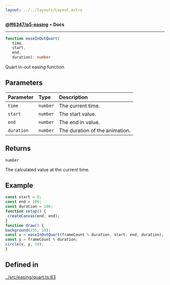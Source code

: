 ```yaml
---
layout: ../../layouts/Layout.astro
---
```


[**@ff6347/p5-easing**](README.md) • **Docs**

***

```ts
function easeInOutQuart(
   time, 
   start, 
   end, 
   duration): number
```

Quart in-out easing function

## Parameters

| Parameter | Type | Description |
| :------ | :------ | :------ |
| `time` | `number` | The current time. |
| `start` | `number` | The start value. |
| `end` | `number` | The end in value. |
| `duration` | `number` | The duration of the animation. |

## Returns

`number`

The calculated value at the current time.

## Example

```ts
const start = 0;
const end = 100;
const duration = 100;
function setup() {
 createCanvas(end, end);
}
function draw() {
background(255, 10);
const x = easeInOutQuart(frameCount % duration, start, end, duration);
const y = frameCount % duration;
circle(x, y, 10);
}
```

## Defined in

[../src/easing/quart.ts:83](https://github.com/ff6347/p5-easing/blob/7e0a9fff511aefc237e917cc4b77c9211f7bfc19/src/easing/quart.ts#L83)
